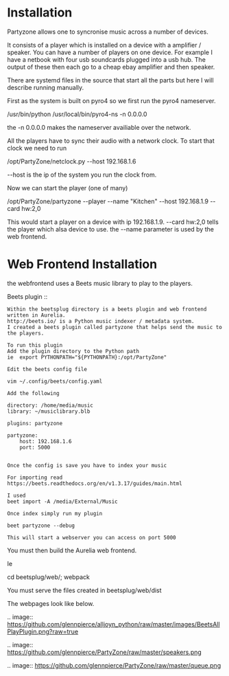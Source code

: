 Installation
============

Partyzone allows one to syncronise music across a number of devices.

It consists of a player which is installed on a device with a amplifier / speaker.
You can have a number of players on one device. For example I have a netbook with four 
usb soundcards plugged into a usb hub. The output of these then each go to a cheap ebay
amplifier and then speaker.

There are systemd files in the source that start all the parts but here I will describe running manually.

 First as the system is built on pyro4 so we first run the pyro4 nameserver.

 /usr/bin/python /usr/local/bin/pyro4-ns -n 0.0.0.0

the -n 0.0.0.0 makes the nameserver availiable over the network.


All the players have to sync their audio with a network clock. To start that clock we need to run

/opt/PartyZone/netclock.py --host 192.168.1.6

--host is the ip of the system you run the clock from.

Now we can start the player (one of many)

/opt/PartyZone/partyzone --player --name "Kitchen" --host 192.168.1.9 --card hw:2,0

This would start a player on a device with ip 192.168.1.9.
--card hw:2,0 tells the player which alsa device to use.
the --name parameter is used by the web frontend.


Web Frontend Installation
============

the webfrontend uses a Beets music library to play to the players. 


Beets plugin ::

    Within the beetsplug directory is a beets plugin and web frontend written in Aurelia.
    http://beets.io/ is a Python music indexer / metadata system. 
    I created a beets plugin called partyzone that helps send the music to the players.
    
    To run this plugin
    Add the plugin directory to the Python path
    ie  export PYTHONPATH="${PYTHONPATH}:/opt/PartyZone"

    Edit the beets config file

    vim ~/.config/beets/config.yaml

    Add the following

    directory: /home/media/music
    library: ~/musiclibrary.blb

    plugins: partyzone

    partyzone:
        host: 192.168.1.6
        port: 5000


    Once the config is save you have to index your music
   
    For importing read https://beets.readthedocs.org/en/v1.3.17/guides/main.html

    I used
    beet import -A /media/External/Music

    Once index simply run my plugin

    beet partyzone --debug

    This will start a webserver you can access on port 5000


You must then build the Aurelia web frontend.

Ie 

cd beetsplug/web/; webpack

You must serve the files created in beetsplug/web/dist

The webpages look like below.


.. image:: https://github.com/glennpierce/alljoyn_python/raw/master/images/BeetsAllPlayPlugin.png?raw=true


.. image:: https://github.com/glennpierce/PartyZone/raw/master/speakers.png

.. image:: https://github.com/glennpierce/PartyZone/raw/master/queue.png

